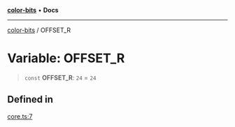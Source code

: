 [**color-bits**](../README.md) • **Docs**

***

[color-bits](../README.md) / OFFSET\_R

# Variable: OFFSET\_R

> `const` **OFFSET\_R**: `24` = `24`

## Defined in

[core.ts:7](https://github.com/romgrk/color-bits/blob/e6e18569fa37645f22dd4f4c831dece10d0dd00b/src/core.ts#L7)
